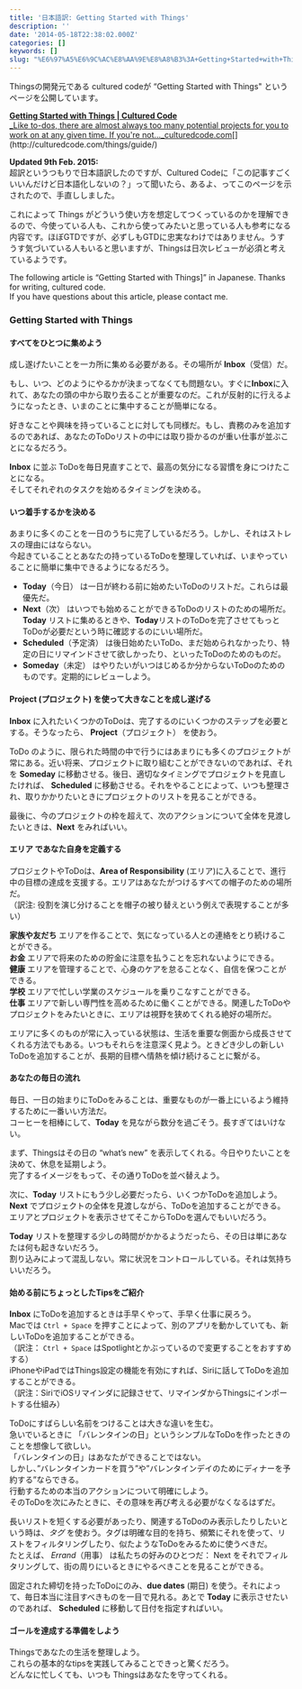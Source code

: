 ```yaml
---
title: '日本語訳: Getting Started with Things'
description: ''
date: '2014-05-18T22:38:02.000Z'
categories: []
keywords: []
slug: "%E6%97%A5%E6%9C%AC%E8%AA%9E%E8%A8%B3%3A+Getting+Started+with+Things"
---
```

Thingsの開発元である cultured codeが “Getting Started with Things" というページを公開しています。

[**Getting Started with Things | Cultured Code**  
_Like to-dos, there are almost always too many potential projects for you to work on at any given time. If you're not…_culturedcode.com](http://culturedcode.com/things/guide/ "http://culturedcode.com/things/guide/")[](http://culturedcode.com/things/guide/)

**Updated 9th Feb. 2015:**  
超訳というつもりで日本語訳したのですが、Cultured Codeに「この記事すごくいいんだけど日本語化しないの？」って聞いたら、あるよ、ってこのページを示されたので、手直ししました。

これによって Things がどういう使い方を想定してつくっているのかを理解できるので、今使っている人も、これから使ってみたいと思っている人も参考になる内容です。ほぼGTDですが、必ずしもGTDに忠実なわけではありません。うすうす気づいている人もいると思いますが、Thingsは日次レビューが必須と考えているようです。

The following article is “Getting Started with Things\]” in Japanese. Thanks for writing, cultured code.  
If you have questions about this article, please contact me.

### Getting Started with Things

#### すべてをひとつに集めよう

成し遂げたいことを一カ所に集める必要がある。その場所が **Inbox**（受信）だ。

もし、いつ、どのようにやるかが決まってなくても問題ない。すぐに**Inbox**に入れて、あなたの頭の中から取り去ることが重要なのだ。これが反射的に行えるようになったとき、いまのことに集中することが簡単になる。

好きなことや興味を持っていることに対しても同様だ。もし、責務のみを追加するのであれば、あなたのToDoリストの中には取り掛かるのが重い仕事が並ぶことになるだろう。

**Inbox** に並ぶ ToDoを毎日見直すことで、最高の気分になる習慣を身につけたことになる。  
そしてそれぞれのタスクを始めるタイミングを決める。

#### いつ着手するかを決める

あまりに多くのことを一日のうちに完了しているだろう。しかし、それはストレスの理由にはならない。  
今起きていることとあなたの持っているToDoを整理していれば、いまやっていることに簡単に集中できるようになるだろう。

*   **Today**（今日） は一日が終わる前に始めたいToDoのリストだ。これらは最優先だ。
*   **Next**（次） はいつでも始めることができるToDoのリストのための場所だ。**Today** リストに集めるときや、**Today**リストのToDoを完了させてもっとToDoが必要だという時に確認するのにいい場所だ。
*   **Scheduled**（予定済） は後日始めたいToDo、まだ始められなかったり、特定の日にリマインドさせて欲しかったり、といったToDoのためのものだ。
*   **Someday**（未定） はやりたいがいつはじめるか分からないToDoのためのものです。定期的にレビューしよう。

#### Project (プロジェクト) を使って大きなことを成し遂げる

**Inbox** に入れたいくつかのToDoは、完了するのにいくつかのステップを必要とする。そうなったら、 **Project**（プロジェクト） を使おう。

ToDo のように、限られた時間の中で行うにはあまりにも多くのプロジェクトが常にある。近い将来、プロジェクトに取り組むことができないのであれば、それを **Someday** に移動させる。後日、適切なタイミングでプロジェクトを見直したければ、 **Scheduled** に移動させる。それをやることによって、いつも整理され、取りかかりたいときにプロジェクトのリストを見ることができる。

最後に、今のプロジェクトの枠を超えて、次のアクションについて全体を見渡したいときは、**Next** をみればいい。

#### エリア であなた自身を定義する

プロジェクトやToDoは、**Area of Responsibility** (エリア)に入ることで、進行中の目標の達成を支援する。エリアはあなたがつけるすべての帽子のための場所だ。  
（訳注: 役割を演じ分けることを帽子の被り替えという例えで表現することが多い）

**家族や友だち** エリアを作ることで、気になっている人との連絡をとり続けることができる。  
**お金** エリアで将来のための貯金に注意を払うことを忘れないようにできる。  
**健康** エリアを管理することで、心身のケアを怠ることなく、自信を保つことができる。  
**学校** エリアで忙しい学業のスケジュールを乗りこなすことができる。  
**仕事** エリアで新しい専門性を高めるために働くことができる。関連したToDoやプロジェクトをみたいときに、エリアは視野を狭めてくれる絶好の場所だ。

エリアに多くのものが常に入っている状態は、生活を重要な側面から成長させてくれる方法でもある。いつもそれらを注意深く見よう。ときどき少しの新しいToDoを追加することが、長期的目標へ情熱を傾け続けることに繋がる。

#### あなたの毎日の流れ

毎日、一日の始まりにToDoをみることは、重要なものが一番上にいるよう維持するために一番いい方法だ。  
コーヒーを相棒にして、**Today** を見ながら数分を過ごそう。長すぎてはいけない。

まず、Thingsはその日の “what’s new” を表示してくれる。今日やりたいことを決めて、休息を延期しよう。  
完了するイメージをもって、その通りToDoを並べ替えよう。

次に、**Today** リストにもう少し必要だったら、いくつかToDoを追加しよう。  
**Next** でプロジェクトの全体を見渡しながら、ToDoを追加することができる。  
エリアとプロジェクトを表示させてそこからToDoを選んでもいいだろう。

**Today** リストを整理する少しの時間がかかるようだったら、その日は単にあなたは何も起きないだろう。  
割り込みによって混乱しない。常に状況をコントロールしている。それは気持ちいいだろう。

#### 始める前にちょっとしたTipsをご紹介

**Inbox** にToDoを追加するときは手早くやって、手早く仕事に戻ろう。  
Macでは `Ctrl + Space` を押すことによって、別のアプリを動かしていても、新しいToDoを追加することができる。  
（訳注： `Ctrl + Space` はSpotlightとかぶっているので変更することをおすすめする）  
iPhoneやiPadではThings設定の機能を有効にすれば、Siriに話してToDoを追加することができる。  
（訳注：SiriでiOSリマインダに記録させて、リマインダからThingsにインポートする仕組み）

ToDoにすばらしい名前をつけることは大きな違いを生む。  
急いでいるときに 「バレンタインの日」というシンプルなToDoを作ったときのことを想像して欲しい。  
「バレンタインの日」はあなたができることではない。  
しかし、”バレンタインカードを買う”や”バレンタインデイのためにディナーを予約する”ならできる。  
行動するための本当のアクションについて明確にしよう。  
そのToDoを次にみたときに、その意味を再び考える必要がなくなるはずだ。

長いリストを短くする必要があったり、関連するToDoのみ表示したりしたいという時は、_タグ_ を使おう。タグは明確な目的を持ち、頻繁にそれを使って、リストをフィルタリングしたり、似たようなToDoをみるために使うべきだ。  
たとえば、 _Errand_（用事） は私たちの好みのひとつだ： Next をそれでフィルタリングして、街の周りにいるときにやるべきことを見ることができる。

固定された締切を持ったToDoにのみ、**due dates** (期日) を使う。それによって、毎日本当に注目すべきものを一目で見れる。あとで **Today** に表示させたいのであれば、 **Scheduled** に移動して日付を指定すればいい。

#### ゴールを達成する準備をしよう

Thingsであなたの生活を整理しよう。  
これらの基本的なtipsを実践してみることできっと驚くだろう。  
どんなに忙しくても、いつも Thingsはあなたを守ってくれる。